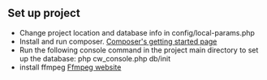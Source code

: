 Set up project
-------------

* Change project location and database info in config/local-params.php
* Install and run composer. [Composer's getting started page](https://getcomposer.org/doc/00-intro.md)
* Run the following console command in the project main directory to set up the database: php cw_console.php db/init
* install ffmpeg [Ffmpeg website](https://www.ffmpeg.org/)